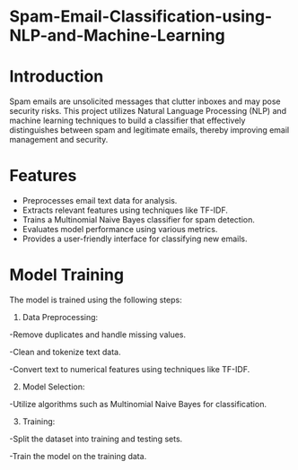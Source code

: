 # Spam-Email-Classification-using-NLP-and-Machine-Learning
# Introduction
Spam emails are unsolicited messages that clutter inboxes and may pose security risks. This project utilizes Natural Language Processing (NLP) and machine learning techniques to build a classifier that effectively distinguishes between spam and legitimate emails, thereby improving email management and security.
# Features
- Preprocesses email text data for analysis.
- Extracts relevant features using techniques like TF-IDF.
- Trains a Multinomial Naive Bayes classifier for spam detection.
- Evaluates model performance using various metrics.
- Provides a user-friendly interface for classifying new emails.
# Model Training
The model is trained using the following steps:

1) Data Preprocessing:

-Remove duplicates and handle missing values.

-Clean and tokenize text data.

-Convert text to numerical features using techniques like TF-IDF.

2) Model Selection:

-Utilize algorithms such as Multinomial Naive Bayes for classification.

3) Training:

-Split the dataset into training and testing sets.

-Train the model on the training data.
